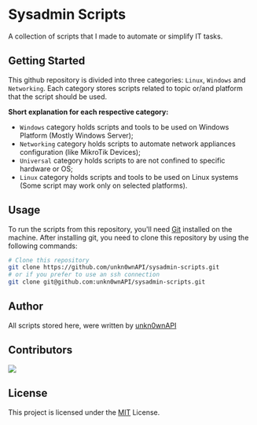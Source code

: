 # Sysadmin Scripts

A collection of scripts that I made to automate or simplify IT tasks.

## Getting Started

This github repository is divided into three categories: `Linux`, `Windows` and `Networking`. Each category stores scripts related to topic or/and platform that the script should be used.

**Short explanation for each respective category:**

* `Windows` category holds scripts and tools to be used on Windows Platform (Mostly Windows Server);
* `Networking` category holds scripts to automate network appliances configuration (like MikroTik Devices);
* `Universal` category holds scripts to are not confined to specific hardware or OS;
* `Linux` category holds scripts and tools to be used on Linux systems (Some script may work only on selected platforms).

## Usage

To run the scripts from this repository, you'll need [Git](https://git-scm.com/) installed on the machine. After installing git, you need to clone this repository by using the following commands:

```bash
# Clone this repository
git clone https://github.com/unkn0wnAPI/sysadmin-scripts.git
# or if you prefer to use an ssh connection
git clone git@github.com:unkn0wnAPI/sysadmin-scripts.git
```

## Author

All scripts stored here, were written by [unkn0wnAPI](https://github.com/unkn0wnAPI)

## Contributors

<a href="https://github.com/unkn0wnAPI/sysadmin-scripts/graphs/contributors">
  <img src="https://contrib.rocks/image?repo=unkn0wnAPI/sysadmin-scripts" />
</a>

## License

This project is licensed under the [MIT](LICENSE) License.
